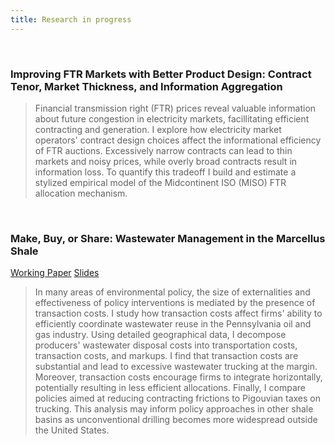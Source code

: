 ```yaml
---
title: Research in progress
---
```


&nbsp;

### Improving FTR Markets with Better Product Design: Contract Tenor, Market Thickness, and Information Aggregation

> Financial transmission right (FTR) prices reveal valuable information about future congestion in electricity markets, facillitating efficient contracting and generation. I explore how electricity market operators' contract design choices affect the informational efficiency of FTR auctions. Excessively narrow contracts can lead to thin markets and noisy prices, while overly broad contracts result in information loss. To quantify this tradeoff I build and estimate a stylized empirical model of the Midcontinent ISO (MISO) FTR allocation mechanism.

&nbsp;

### Make, Buy, or Share: Wastewater Management in the Marcellus Shale

[Working Paper](papers/wastewater.pdf) [Slides](slides/wastewater.pdf)

> In many areas of environmental policy, the size of externalities and effectiveness of policy interventions is mediated by the presence of transaction costs. I study how transaction costs affect firms' ability to efficiently coordinate wastewater reuse in the Pennsylvania oil and gas industry. Using detailed geographical data, I decompose producers' wastewater disposal costs into transportation costs, transaction costs, and markups. I find that transaction costs are substantial and lead to excessive wastewater trucking at the margin. Moreover, transaction costs encourage firms to integrate horizontally, potentially resulting in less efficient allocations. Finally, I compare policies aimed at reducing contracting frictions to Pigouvian taxes on trucking. This analysis may inform policy approaches in other shale basins as unconventional drilling becomes more widespread outside the United States.

